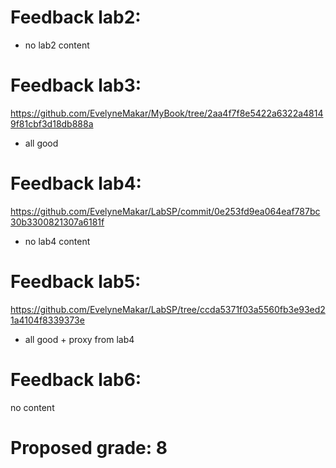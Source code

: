 # Feedback lab2:

- no lab2 content

# Feedback lab3:
https://github.com/EvelyneMakar/MyBook/tree/2aa4f7f8e5422a6322a48149f81cbf3d18db888a
- all good

# Feedback lab4:
https://github.com/EvelyneMakar/LabSP/commit/0e253fd9ea064eaf787bc30b3300821307a6181f

- no lab4 content

# Feedback lab5:
https://github.com/EvelyneMakar/LabSP/tree/ccda5371f03a5560fb3e93ed21a4104f8339373e

- all good + proxy from lab4

# Feedback lab6:

no content

# Proposed grade: 8
